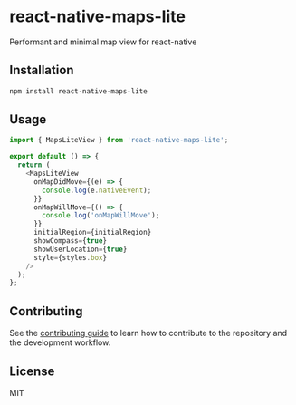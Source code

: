# react-native-maps-lite

Performant and minimal map view for react-native

## Installation

```sh
npm install react-native-maps-lite
```

## Usage

```js
import { MapsLiteView } from 'react-native-maps-lite';

export default () => {
  return (
    <MapsLiteView
      onMapDidMove={(e) => {
        console.log(e.nativeEvent);
      }}
      onMapWillMove={() => {
        console.log('onMapWillMove');
      }}
      initialRegion={initialRegion}
      showCompass={true}
      showUserLocation={true}
      style={styles.box}
    />
  );
};
```

## Contributing

See the [contributing guide](CONTRIBUTING.md) to learn how to contribute to the repository and the development workflow.

## License

MIT
